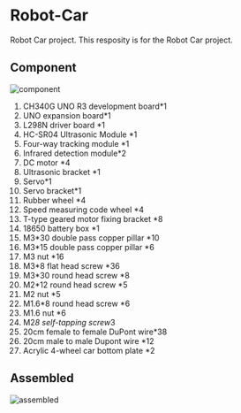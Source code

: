 # Robot-Car
Robot Car project. This resposity is for the Robot Car project.

## Component
![component](images/component.png)

1. CH340G UNO R3 development board*1
2. UNO expansion board*1
3. L298N driver board *1
4. HC-SR04 Ultrasonic Module *1
5. Four-way tracking module *1
6. Infrared detection module*2
7. DC motor *4
8. Ultrasonic bracket *1
9. Servo*1
10. Servo bracket*1
11. Rubber wheel *4
12. Speed measuring code wheel *4
13. T-type geared motor fixing bracket *8
14. 18650 battery box *1
15. M3*30 double pass copper pillar *10
16. M3*15 double pass copper pillar *6
17. M3 nut *16
18. M3*8 flat head screw *36
19. M3*30 round head screw *8
20. M2*12 round head screw *5
21. M2 nut *5
22. M1.6*8 round head screw *6
23. M1.6 nut *6
24. M2*8 self-tapping screw*3
25. 20cm female to female DuPont wire*38
26. 20cm male to male Dupont wire *12
27. Acrylic 4-wheel car bottom plate *2


## Assembled
![assembled](images/assembled.png)
